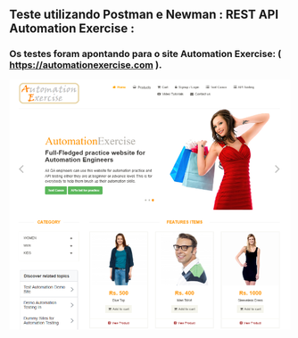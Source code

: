 ##  Teste utilizando Postman e Newman : REST API Automation Exercise :
###  Os testes foram apontando para o site Automation Exercise: ( https://automationexercise.com ).

![Página do teste](https://github.com/adielpereiramachado/Robot_Postman_Automationexercise_WEB_API/blob/main/Postman/Arquivos%20de%20apoio/Site%20Automation%20Exercise.png)
